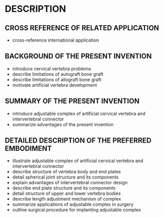 # DESCRIPTION

## CROSS REFERENCE OF RELATED APPLICATION

- cross-reference international application

## BACKGROUND OF THE PRESENT INVENTION

- introduce cervical vertebra problems
- describe limitations of autograft bone graft
- describe limitations of allograft bone graft
- motivate artificial vertebra development

## SUMMARY OF THE PRESENT INVENTION

- introduce adjustable complex of artificial cervical vertebra and intervertebral connector
- summarize advantages of the present invention

## DETAILED DESCRIPTION OF THE PREFERRED EMBODIMENT

- illustrate adjustable complex of artificial cervical vertebra and intervertebral connector
- describe structure of vertebra body and end plates
- detail spherical joint structure and its components
- explain advantages of intervertebral connector design
- describe end plate structure and its components
- detail structure of upper and lower vertebra bodies
- describe length adjustment mechanism of complex
- summarize applications of adjustable complex in surgery
- outline surgical procedure for implanting adjustable complex


